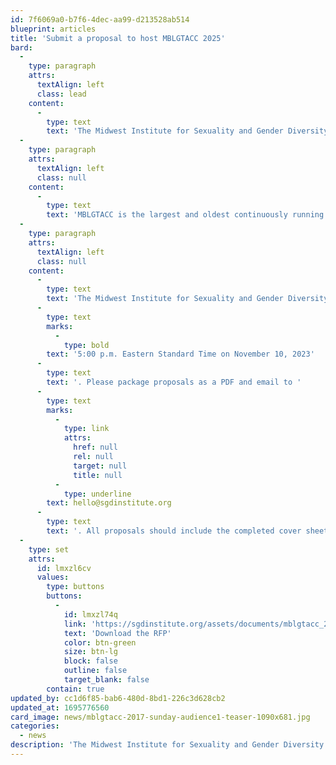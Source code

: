 ```yaml
---
id: 7f6069a0-b7f6-4dec-aa99-d213528ab514
blueprint: articles
title: 'Submit a proposal to host MBLGTACC 2025'
bard:
  -
    type: paragraph
    attrs:
      textAlign: left
      class: lead
    content:
      -
        type: text
        text: 'The Midwest Institute for Sexuality and Gender Diversity seeks qualified proposals for hosting the 2025 Midwest Bisexual Lesbian Gay Transgender Asexual College Conference.'
  -
    type: paragraph
    attrs:
      textAlign: left
      class: null
    content:
      -
        type: text
        text: 'MBLGTACC is the largest and oldest continuously running conference for queer and trans college students and young adults and the 2025 MBLGTACC is the 33rd annual conference.'
  -
    type: paragraph
    attrs:
      textAlign: left
      class: null
    content:
      -
        type: text
        text: 'The Midwest Institute for Sexuality and Gender Diversity will accept proposals until '
      -
        type: text
        marks:
          -
            type: bold
        text: '5:00 p.m. Eastern Standard Time on November 10, 2023'
      -
        type: text
        text: '. Please package proposals as a PDF and email to '
      -
        type: text
        marks:
          -
            type: link
            attrs:
              href: null
              rel: null
              target: null
              title: null
          -
            type: underline
        text: hello@sgdinstitute.org
      -
        type: text
        text: '. All proposals should include the completed cover sheet, on the last page of the RFP.'
  -
    type: set
    attrs:
      id: lmxzl6cv
      values:
        type: buttons
        buttons:
          -
            id: lmxzl74q
            link: 'https://sgdinstitute.org/assets/documents/mblgtacc_2025_host_rfp.pdf'
            text: 'Download the RFP'
            color: btn-green
            size: btn-lg
            block: false
            outline: false
            target_blank: false
        contain: true
updated_by: cc1d6f85-bab6-480d-8bd1-226c3d628cb2
updated_at: 1695776560
card_image: news/mblgtacc-2017-sunday-audience1-teaser-1090x681.jpg
categories:
  - news
description: 'The Midwest Institute for Sexuality and Gender Diversity seeks qualified proposals for hosting the 2025 Midwest Bisexual Lesbian Gay Transgender Asexual College Conference.'
---
```

